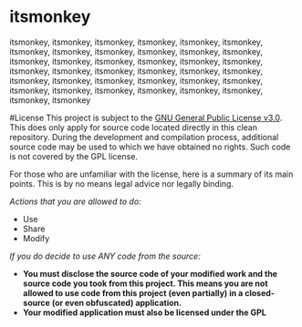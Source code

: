 # itsmonkey
itsmonkey, itsmonkey, itsmonkey, itsmonkey, itsmonkey, itsmonkey, itsmonkey, itsmonkey, itsmonkey, itsmonkey, itsmonkey, itsmonkey, itsmonkey, itsmonkey, itsmonkey, itsmonkey, itsmonkey, itsmonkey, itsmonkey, itsmonkey, itsmonkey, itsmonkey, itsmonkey, itsmonkey, itsmonkey, itsmonkey, itsmonkey, itsmonkey, itsmonkey, itsmonkey, itsmonkey, itsmonkey, itsmonkey, itsmonkey, itsmonkey, itsmonkey, itsmonkey, itsmonkey

#License
This project is subject to the [GNU General Public License v3.0](https://www.gnu.org/licenses/gpl-3.0.en.html). This
does only apply for source code located directly in this clean repository. During the development and compilation
process, additional source code may be used to which we have obtained no rights. Such code is not covered by the GPL
license.

For those who are unfamiliar with the license, here is a summary of its main points. This is by no means legal advice
nor legally binding.

*Actions that you are allowed to do:*

- Use
- Share
- Modify

*If you do decide to use ANY code from the source:*

- **You must disclose the source code of your modified work and the source code you took from this project. This means
  you are not allowed to use code from this project (even partially) in a closed-source (or even obfuscated)
  application.**
- **Your modified application must also be licensed under the GPL**
